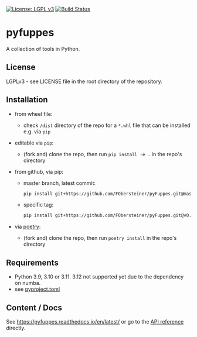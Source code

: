 [![License: LGPL v3](https://img.shields.io/badge/License-LGPL%20v3-blue.svg)](https://www.gnu.org/licenses/lgpl-3.0)
[![Build Status](https://github.com/FObersteiner/pyFuppes/actions/workflows/pyfuppes-tests.yml/badge.svg)](https://github.com/FObersteiner/pyFuppes/actions/workflows/pyfuppes-tests.yml)

# pyfuppes

A collection of tools in Python.

## License

LGPLv3 - see LICENSE file in the root directory of the repository.

## Installation

- from wheel file:

  - check `/dist` directory of the repo for a `*.whl` file that can be installed e.g. via `pip`

- editable via `pip`:

  - (fork and) clone the repo, then run `pip install -e .` in the repo's directory

- from github, via pip:

  - master branch, latest commit:

    ```sh
    pip install git+https://github.com/FObersteiner/pyFuppes.git@master # alternatively @latest
    ```

  - specific tag:

    ```sh
    pip install git+https://github.com/FObersteiner/pyFuppes.git@v0.3.4
    ```

- via [poetry](https://python-poetry.org/):

  - (fork and) clone the repo, then run `poetry install` in the repo's directory

## Requirements

- Python 3.9, 3.10 or 3.11. 3.12 not supported yet due to the dependency on numba.
- see [pyproject.toml](https://github.com/FObersteiner/pyFuppes/blob/master/pyproject.toml)

## Content / Docs

See <https://pyfuppes.readthedocs.io/en/latest/> or go to the [API reference](https://pyfuppes.readthedocs.io/en/latest/autoapi/index.html) directly.
